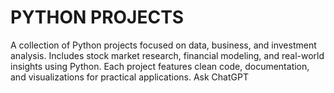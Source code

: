 # PYTHON PROJECTS
A collection of Python projects focused on data, business, and investment analysis. Includes stock market research, financial modeling, and real-world insights using Python. Each project features clean code, documentation, and visualizations for practical applications.          Ask ChatGPT
